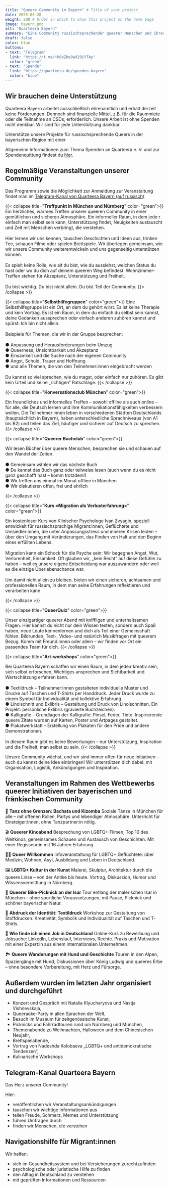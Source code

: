 ```yaml
---
title: "Queere Community in Bayern" # Title of your project
date: 2025-06-20
weight: 200 # Order in which to show this project on the home page
image: bayern.png
alt: "Quarteera Bayern"
summary: "Eine Community russischsprechender queerer Menschen und ihrer Freund*innen in Bayern. Wir organisieren Veranstaltungen in München, Nürnberg und online, damit alle einen sicheren und zugänglichen Raum für sich finden können."
draft: false
color: blue
buttons:
- text: "Telegram"
  link: "https://t.me/+k8oZbe9aX29iYTAy"
  color: "green"
- text: "Spende"
  link: "https://quarteera.de/spenden-bayern"
  color: "blue"
---
```


## Wir brauchen deine Unterstützung

Quarteera Bayern arbeitet ausschließlich ehrenamtlich und erhält derzeit keine Förderungen. Dennoch sind finanzielle Mittel, z.B. für die Raummiete oder die Teilnahme an CSDs, erforderlich. Unsere Arbeit ist ohne Spenden nicht denkbar. Wir sind für jede Unterstützung dankbar. 

Unterstütze unsere Projekte für russischsprechende Queers in der bayerischen Region mit einer

Allgemeine Informationen zum Thema Spenden an Quarteera e. V. und zur Spendenquittung findest du [hier](../spenden).

## Regelmäßige Veranstaltungen unserer Community

Das Programm sowie die Möglichkeit zur Anmeldung zur Veranstaltung findet man im [Telegram-Kanal von Quarteera Bayern (auf russisch)](https://t.me/+k8oZbe9aX29iYTAy)


{{< collapse title="**Treffpunkt in München und Nürnberg**" color="green">}}
Ein herzliches, warmes Treffen unserer queeren Community in einer gemütlichen und sicheren Atmosphäre. Ein informeller Raum, in dem jede:r einfach man selbst sein kann, Unterstützung findet, Neuigkeiten austauscht und Zeit mit Menschen verbringt, die verstehen. \
\
Hier lernen wir uns kennen, tauschen Geschichten und Ideen aus, trinken Tee, schauen Filme oder spielen Brettspiele. Wir überlegen gemeinsam, wie wir unsere Community weiterentwickeln und uns gegenseitig unterstützen können. \
\
Es spielt keine Rolle, wie alt du bist, wie du aussiehst, welchen Status du hast oder wo du dich auf deinem queeren Weg befindest. Wohnzimmer-Treffen stehen für Akzeptanz, Unterstützung und Freiheit.\
\
Du bist wichtig. Du bist nicht allein. Du bist Teil der Community.
{{< /collapse >}}

{{< collapse title="**Selbsthilfegruppen**" color="green">}}
Eine Selbsthilfegruppe ist ein Ort, an dem du gehört wirst. Es ist keine Therapie und kein Vortrag. Es ist ein Raum, in dem du einfach du selbst sein kannst, deine Gedanken aussprechen oder einfach anderen zuhören kannst und spürst: Ich bin nicht allein. \
\
Beispiele für Themen, die wir in der Gruppe besprechen: \
\
● Anpassung und Herausforderungen beim Umzug \
● Queerness, Unsichtbarkeit und Akzeptanz \
● Einsamkeit und die Suche nach der eigenen Community \
● Angst, Schuld, Trauer und Hoffnung \
● und alle Themen, die von den Teilnehmer:innen eingebracht werden \
\
Du kannst so viel sprechen, wie du magst, oder einfach nur zuhören. Es gibt kein Urteil und keine „richtigen“ Ratschläge.
{{< /collapse >}}

{{< collapse title="**Konversationsclub München**" color="green">}}

Ein freundliches und informelles Treffen – sowohl offline als auch online – für alle, die Deutsch lernen und ihre Kommunikationsfähigkeiten verbessern wollen. Die Teilnehmer:innen leben in verschiedenen Städten Deutschlands (hauptsächlich in Bayern), haben unterschiedliche Sprachniveaus (von A1 bis B2) und teilen das Ziel, häufiger und sicherer auf Deutsch zu sprechen.
{{< /collapse >}}

{{< collapse title="**Queerer Buchclub**" color="green">}}

Wir lesen Bücher über queere Menschen, besprechen sie und schauen auf den Wandel der Zeiten. \
\
● Gemeinsam wählen wir das nächste Buch \
● Du kannst das Buch ganz oder teilweise lesen (auch wenn du es nicht ganz geschafft hast – komm trotzdem!) \
● Wir treffen uns einmal im Monat offline in München \
● Wir diskutieren offen, frei und ehrlich 

{{< /collapse >}}

{{< collapse title="**Kurs «Migration als Verlusterfahrung»**" color="green">}}

Ein kostenloser Kurs von Klinischer Psychologe Ivan Zvyagin, speziell entwickelt für russischsprachige Migrant:innen, Geflüchtete und Umsiedler:innen, die unter Anpassungsstress und inneren Krisen leiden – über den Umgang mit Veränderungen, das Finden von Halt und den Beginn eines erfüllten Lebens. \
\
Migration kann ein Schock für die Psyche sein: Wir begegnen Angst, Wut, Verlorenheit, Einsamkeit. Oft glauben wir, „kein Recht“ auf diese Gefühle zu haben – weil es unsere eigene Entscheidung war auszuwandern oder weil es die einzige Überlebenschance war. \
\
Um damit nicht allein zu bleiben, bieten wir einen sicheren, achtsamen und professionellen Raum, in dem man seine Erfahrungen reflektieren und verarbeiten kann.

{{< /collapse >}}

{{< collapse title="**QueerQuiz**" color="green">}}

Unser einzigartiger queerer Abend mit kniffligen und unterhaltsamen Fragen. Hier kannst du nicht nur dein Wissen testen, sondern auch Spaß haben, neue Leute kennenlernen und dich als Teil einer Gemeinschaft fühlen. Bildrunden, Text-, Video- und natürlich Musikfragen mit queerem Bezug. Komm mit Freund:innen oder allein – wir finden vor Ort ein passendes Team für dich.
{{< /collapse >}}

{{< collapse title="**Art-workshops**" color="green">}}

Bei Quarteera Bayern schaffen wir einen Raum, in dem jede:r kreativ sein, sich selbst erforschen, Wichtiges ansprechen und Sichtbarkeit und Wertschätzung erfahren kann. \
\
● Textildruck – Teilnehmer:innen gestalteten individuelle Muster und Drucke auf Taschen und T-Shirts per Handdruck. Jeder Druck wurde zu einem Symbol für Individualität und kollektive Erfahrung. \
● Linolschnitt und Exlibris – Gestaltung und Druck von Linolschnitten. Ein Projekt: persönliche Exlibris (gravierte Buchzeichen). \
● Kalligrafie – Grundlagen der Kalligrafie: Pinsel, Feder, Tinte. Inspirierende queere Zitate wurden auf Karten, Poster und Artpages gestaltet. \
● Plakatwerkstatt – Erstellung von Plakaten für den Pride und andere Demonstrationen. \
\
In diesem Raum gibt es keine Bewertungen – nur Unterstützung, Inspiration und die Freiheit, man selbst zu sein. 
{{< /collapse >}}


Unsere Community wächst, und wir sind immer offen für neue Initiativen – auch du kannst deine Idee einbringen! Wir unterstützen dich dabei: mit Organisation, Logistik, Ankündigungen und Inspiration.


## Veranstaltungen im Rahmen des Wettbewerbs queerer Initiativen der bayerischen und fränkischen Community

💃 **Tanz ohne Grenzen: Bachata und Kizomba**
Soziale Tänze in München für alle – mit offenen Rollen, Partys und lebendiger Atmosphäre. Unterricht für Einsteiger:innen, ohne Tanzpartner:in nötig.

🎬 **Queerer Kinoabend**
Besprechung von LGBTQ+ Filmen, Top 10 des Weltkinos, gemeinsames Schauen und Austausch von Geschichten. Mit einer Regisseur:in mit 16 Jahren Erfahrung.

🏳️‍🌈 **Queer Willkommen**
Infoveranstaltung für LGBTQ+ Geflüchtete: über Medizin, Wohnen, Asyl, Ausbildung und Leben in Deutschland.

🖼️ **LGBTQ+ Kultur in der Kunst**
Malerei, Skulptur, Architektur durch die queere Linse – von der Antike bis heute. Vortrag, Diskussion, Humor und Wissensvermittlung in Nürnberg.

🚴 **Queerer Bike-Picknick an der Isar**
Tour entlang der malerischen Isar in München – ohne sportliche Voraussetzungen, mit Pause, Picknick und schöner bayerischer Natur.

🧵 **Abdruck der Identität: Textildruck**
Workshop zur Gestaltung von Stoffdrucken. Kreativität, Symbolik und Individualität auf Taschen und T-Shirts.

💼 **Wie finde ich einen Job in Deutschland**
Online-Kurs zu Bewerbung und Jobsuche: LinkedIn, Lebenslauf, Interviews, Rechte. Praxis und Motivation mit einer Expert:in aus einem internationalen Unternehmen.

🏞️ **Queere Wanderungen mit Hund und Geschichte**
Touren in den Alpen, Spaziergänge mit Hund, Diskussionen über König Ludwig und queeres Erbe – ohne besondere Vorbereitung, mit Herz und Fürsorge.


## Außerdem wurden im letzten Jahr organisiert und durchgeführt

- Konzert und Gespräch mit Natalia Klyucharyova und Nastja Vishnevskaja,
- Queeraoke-Party in allen Sprachen der Welt,
- Besuch im Museum für zeitgenössische Kunst,
- Picknicks und Fahrradtouren rund um Nürnberg und München,
- Themenabende zu Weihnachten, Halloween und dem Chinesischen Neujahr,
- Brettspielabende,
- Vortrag von Nadeshda Kolobaeva „LGBTQ+ und antidemokratische Tendenzen“,
- Kulinarische Workshops

## Telegram-Kanal Quarteera Bayern

Das Herz unserer Community!

Hier:
- veröffentlichen wir Veranstaltungsankündigungen
- tauschen wir wichtige Informationen aus
- teilen Freude, Schmerz, Memes und Unterstützung
- führen Umfragen durch
- finden wir Menschen, die verstehen

## Navigationshilfe für Migrant:innen
Wir helfen:
- sich im Gesundheitssystem und bei Versicherungen zurechtzufinden
- psychologische oder juristische Hilfe zu finden
- den Alltag in Deutschland zu verstehen
- mit geprüften Informationen und Ressourcen



